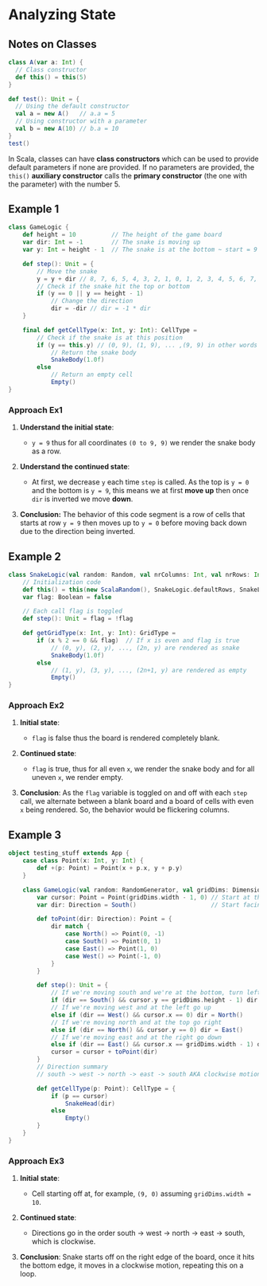 # Analyzing State

## Notes on Classes

```scala
class A(var a: Int) {
  // Class constructor
  def this() = this(5) 
}

def test(): Unit = {
  // Using the default constructor
  val a = new A()   // a.a = 5
  // Using constructor with a parameter
  val b = new A(10) // b.a = 10
}
test()
```

In Scala, classes can have **class constructors** which can be used to provide default parameters if none are provided. If no parameters are provided, the `this()` **auxiliary constructor** calls the **primary constructor** (the one with the parameter) with the number 5.

## Example 1

```scala
class GameLogic {
    def height = 10          // The height of the game board
    var dir: Int = -1        // The snake is moving up
    var y: Int = height - 1  // The snake is at the bottom ~ start = 9 

    def step(): Unit = {
        // Move the snake
        y = y + dir // 8, 7, 6, 5, 4, 3, 2, 1, 0, 1, 2, 3, 4, 5, 6, 7, 8, 9
        // Check if the snake hit the top or bottom
        if (y == 0 || y == height - 1) 
            // Change the direction 
            dir = -dir // dir = -1 * dir
    }

    final def getCellType(x: Int, y: Int): CellType =
        // Check if the snake is at this position
        if (y == this.y) // (0, 9), (1, 9), ... ,(9, 9) in other words a row
            // Return the snake body
            SnakeBody(1.0f)
        else 
            // Return an empty cell
            Empty()
}
```

### Approach Ex1

1. **Understand the initial state**:

    - `y = 9` thus for all coordinates `(0 to 9, 9)` we render the snake body as a row.

2. **Understand the continued state**:

    - At first, we decrease `y` each time `step` is called. As the top is `y = 0` and the bottom is `y = 9`, this means we at first **move up** then once `dir` is inverted we move **down**.

3. **Conclusion:** The behavior of this code segment is a row of cells that starts at row `y = 9` then moves up to `y = 0` before moving back down due to the direction being inverted.

## Example 2

```scala
class SnakeLogic(val random: Random, val nrColumns: Int, val nrRows: Int) {
    // Initialization code
    def this() = this(new ScalaRandom(), SnakeLogic.defaultRows, SnakeLogic.defaultColumns)
    var flag: Boolean = false 

    // Each call flag is toggled
    def step(): Unit = flag = !flag

    def getGridType(x: Int, y: Int): GridType = 
        if (x % 2 == 0 && flag)  // If x is even and flag is true
            // (0, y), (2, y), ..., (2n, y) are rendered as snake
            SnakeBody(1.0f)     
        else 
            // (1, y), (3, y), ..., (2n+1, y) are rendered as empty
            Empty()
}
```

### Approach Ex2

1. **Initial state**:

    - `flag` is false thus the board is rendered completely blank.

2. **Continued state**:

    - `flag` is true, thus for all even `x`, we render the snake body and for all uneven `x`, we render empty.

3. **Conclusion**: As the `flag` variable is toggled on and off with each `step` call, we alternate between a blank board and a board of cells with even `x` being rendered. So, the behavior would be flickering columns.

## Example 3

```scala
object testing_stuff extends App {
    case class Point(x: Int, y: Int) {
        def +(p: Point) = Point(x + p.x, y + p.y)
    }

    class GameLogic(val random: RandomGenerator, val gridDims: Dimensions) {
        var cursor: Point = Point(gridDims.width - 1, 0) // Start at the top right e.g. (9, 0)
        var dir: Direction = South()                     // Start facing south

        def toPoint(dir: Direction): Point = {
            dir match {
                case North() => Point(0, -1)
                case South() => Point(0, 1)
                case East() => Point(1, 0)
                case West() => Point(-1, 0)
            }
        }

        def step(): Unit = {
            // If we're moving south and we're at the bottom, turn left
            if (dir == South() && cursor.y == gridDims.height - 1) dir = West()
            // If we're moving west and at the left go up
            else if (dir == West() && cursor.x == 0) dir = North()
            // If we're moving north and at the top go right
            else if (dir == North() && cursor.y == 0) dir = East()
            // If we're moving east and at the right go down
            else if (dir == East() && cursor.x == gridDims.width - 1) dir = South()
            cursor = cursor + toPoint(dir)
        }
        // Direction summary 
        // south -> west -> north -> east -> south AKA clockwise motion

        def getCellType(p: Point): CellType = {
            if (p == cursor) 
                SnakeHead(dir)
            else 
                Empty()
        }
    }
}
```

### Approach Ex3

1. **Initial state**:

    - Cell starting off at, for example, `(9, 0)` assuming `gridDims.width = 10`.

2. **Continued state**:

    - Directions go in the order south → west → north → east → south, which is clockwise.

3. **Conclusion**: Snake starts off on the right edge of the board, once it hits the bottom edge, it moves in a clockwise motion, repeating this on a loop.
